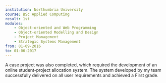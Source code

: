 ```yaml
---
institution: Northumbria University 
course: BSc Applied Computing
result: 1st
modules:
    - Object-oriented and Web Programming
    - Object-oriented Modelling and Design
    - Project Management
    - Strategic Systems Management
from: 01-09-2016
to: 01-06-2017
---
```


A case project was also completed, which required the development of an online student-project allocation system. The system developed by my team successfully delivered on all user requirements and achieved a First grade.